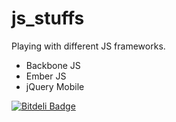 js_stuffs
=========

Playing with different JS frameworks.
- Backbone JS
- Ember JS
- jQuery Mobile

[![Bitdeli Badge](https://d2weczhvl823v0.cloudfront.net/szines/js_stuffs/trend.png)](https://bitdeli.com/free "Bitdeli Badge")

